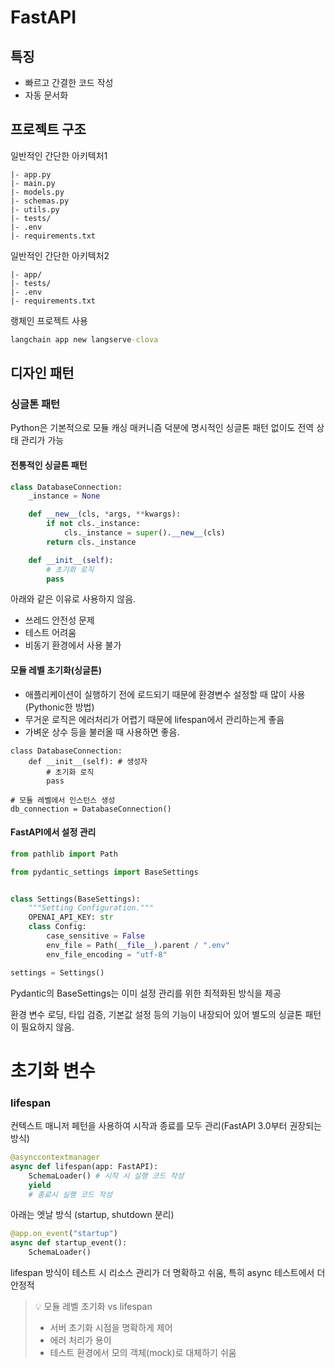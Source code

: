 # FastAPI

## 특징

- 빠르고 간결한 코드 작성
- 자동 문서화

## 프로젝트 구조
일반적인 간단한 아키텍처1
```
|- app.py
|- main.py
|- models.py
|- schemas.py
|- utils.py
|- tests/
|- .env
|- requirements.txt
```

일반적인 간단한 아키텍처2
```
|- app/
|- tests/
|- .env
|- requirements.txt
```

랭체인 프로젝트 사용
```cmd
langchain app new langserve-clova
```

## 디자인 패턴

### 싱글톤 패턴
Python은 기본적으로 모듈 캐싱 매커니즘 덕분에 명시적인 싱글톤 패턴 없이도 전역 상태 관리가 가능

#### 전통적인 싱글톤 패턴
```python
class DatabaseConnection:
    _instance = None

    def __new__(cls, *args, **kwargs):
        if not cls._instance:
            cls._instance = super().__new__(cls)
        return cls._instance

    def __init__(self):
        # 초기화 로직
        pass
```
아래와 같은 이유로 사용하지 않음.
- 쓰레드 안전성 문제
- 테스트 어려움
- 비동기 환경에서 사용 불가

#### 모듈 레벨 초기화(싱글톤) 
- 애플리케이션이 실행하기 전에 로드되기 때문에 환경변수 설정할 때 많이 사용 (Pythonic한 방법)
- 무거운 로직은 에러처리가 어렵기 때문에 lifespan에서 관리하는게 좋음
- 가벼운 상수 등을 불러올 때 사용하면 좋음.
```
class DatabaseConnection:
    def __init__(self): # 생성자
        # 초기화 로직
        pass

# 모듈 레벨에서 인스턴스 생성
db_connection = DatabaseConnection()
```


#### FastAPI에서 설정 관리
```python
from pathlib import Path

from pydantic_settings import BaseSettings


class Settings(BaseSettings):
    """Setting Configuration."""
    OPENAI_API_KEY: str
    class Config:
        case_sensitive = False
        env_file = Path(__file__).parent / ".env"
        env_file_encoding = "utf-8"

settings = Settings()
```
Pydantic의 BaseSettings는 이미 설정 관리를 위한 최적화된 방식을 제공

환경 변수 로딩, 타입 검증, 기본값 설정 등의 기능이 내장되어 있어 별도의 싱글톤 패턴이 필요하지 않음.

# 초기화 변수

### lifespan
컨텍스트 매니저 페턴을 사용하여 시작과 종료를 모두 관리(FastAPI 3.0부터 권장되는 방식)

```python
@asynccontextmanager
async def lifespan(app: FastAPI):
    SchemaLoader() # 시작 시 실행 코드 작성
    yield
    # 종료시 실행 코드 작성
```

아래는 엣날 방식 (startup, shutdown 분리)

```python
@app.on_event("startup")
async def startup_event():
    SchemaLoader()
```

lifespan 방식이 테스트 시 리소스 관리가 더 명확하고 쉬움, 특히 async 테스트에서 더 안정적

> 💡 모듈 레벨 초기화 vs lifespan   
> - 서버 초기화 시점을 명확하게 제어  
> - 에러 처리가 용이
> - 테스트 환경에서 모의 객체(mock)로 대체하기 쉬움

